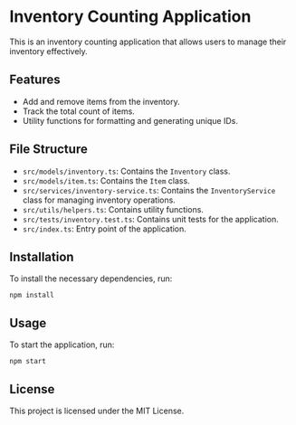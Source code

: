# Inventory Counting Application

This is an inventory counting application that allows users to manage their inventory effectively. 

## Features

- Add and remove items from the inventory.
- Track the total count of items.
- Utility functions for formatting and generating unique IDs.

## File Structure

- `src/models/inventory.ts`: Contains the `Inventory` class.
- `src/models/item.ts`: Contains the `Item` class.
- `src/services/inventory-service.ts`: Contains the `InventoryService` class for managing inventory operations.
- `src/utils/helpers.ts`: Contains utility functions.
- `src/tests/inventory.test.ts`: Contains unit tests for the application.
- `src/index.ts`: Entry point of the application.

## Installation

To install the necessary dependencies, run:

```
npm install
```

## Usage

To start the application, run:

```
npm start
```

## License

This project is licensed under the MIT License.